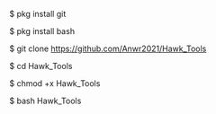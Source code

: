 $ pkg install git    
    
$ pkg install bash       

$ git clone https://github.com/Anwr2021/Hawk_Tools     
 
$ cd Hawk_Tools         

$ chmod +x Hawk_Tools           

$ bash Hawk_Tools         
